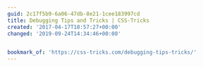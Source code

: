 ```yaml
---
guid: 2c17f5b9-6a06-47db-8e21-1cee183997cd
title: Debugging Tips and Tricks | CSS-Tricks
created: '2017-04-17T10:57:27+00:00'
changed: '2019-09-24T14:34:46+00:00'


bookmark_of: 'https://css-tricks.com/debugging-tips-tricks/'
---
```




